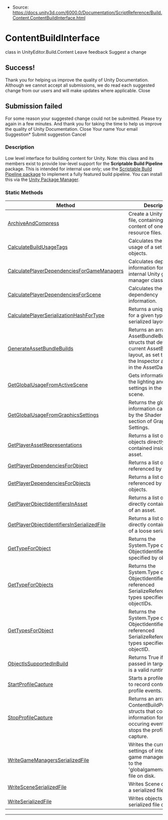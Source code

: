 * Source: https://docs.unity3d.com/6000.0/Documentation/ScriptReference/Build.Content.ContentBuildInterface.html

# ContentBuildInterface
class in UnityEditor.Build.Content
Leave feedback
Suggest a change
## Success!
Thank you for helping us improve the quality of Unity Documentation. Although we cannot accept all submissions, we do read each suggested change from our users and will make updates where applicable.
Close
## Submission failed
For some reason your suggested change could not be submitted. Please <a>try again</a> in a few minutes. And thank you for taking the time to help us improve the quality of Unity Documentation.
Close
Your name Your email Suggestion* Submit suggestion
Cancel
### Description
Low level interface for building content for Unity.
Note: this class and its members exist to provide low-level support for the **Scriptable Build Pipeline** package. This is intended for internal use only; use the [Scriptable Build Pipeline package](https://docs.unity3d.com/Packages/com.unity.scriptablebuildpipeline@latest/index.html) to implement a fully featured build pipeline. You can install this via the [Unity Package Manager](https://docs.unity3d.com/Packages/com.unity.package-manager-ui@latest/index.html).
### Static Methods
Method | Description  
---|---  
[ArchiveAndCompress](https://docs.unity3d.com/6000.0/Documentation/ScriptReference/Build.Content.ContentBuildInterface.ArchiveAndCompress.html) | Create a Unity archive file, containing the content of one or more resource files.  
[CalculateBuildUsageTags](https://docs.unity3d.com/6000.0/Documentation/ScriptReference/Build.Content.ContentBuildInterface.CalculateBuildUsageTags.html) | Calculates the build usage of a set of objects.  
[CalculatePlayerDependenciesForGameManagers](https://docs.unity3d.com/6000.0/Documentation/ScriptReference/Build.Content.ContentBuildInterface.CalculatePlayerDependenciesForGameManagers.html) | Calculates dependency information for various internal Unity game manager classes.  
[CalculatePlayerDependenciesForScene](https://docs.unity3d.com/6000.0/Documentation/ScriptReference/Build.Content.ContentBuildInterface.CalculatePlayerDependenciesForScene.html) | Calculates the Scene dependency information.  
[CalculatePlayerSerializationHashForType](https://docs.unity3d.com/6000.0/Documentation/ScriptReference/Build.Content.ContentBuildInterface.CalculatePlayerSerializationHashForType.html) | Returns a unique hash for a given type's serialized layout.  
[GenerateAssetBundleBuilds](https://docs.unity3d.com/6000.0/Documentation/ScriptReference/Build.Content.ContentBuildInterface.GenerateAssetBundleBuilds.html) | Returns an array of AssetBundleBuild structs that detail the current AssetBundle layout, as set through the Inspector and stored in the AssetDatabase.  
[GetGlobalUsageFromActiveScene](https://docs.unity3d.com/6000.0/Documentation/ScriptReference/Build.Content.ContentBuildInterface.GetGlobalUsageFromActiveScene.html) | Gets information about the lighting and render settings in the active scene.  
[GetGlobalUsageFromGraphicsSettings](https://docs.unity3d.com/6000.0/Documentation/ScriptReference/Build.Content.ContentBuildInterface.GetGlobalUsageFromGraphicsSettings.html) | Returns the global usage information calculated by the Shader Stripping section of Graphics Settings.  
[GetPlayerAssetRepresentations](https://docs.unity3d.com/6000.0/Documentation/ScriptReference/Build.Content.ContentBuildInterface.GetPlayerAssetRepresentations.html) | Returns a list of visible objects directly contained inside of an asset.  
[GetPlayerDependenciesForObject](https://docs.unity3d.com/6000.0/Documentation/ScriptReference/Build.Content.ContentBuildInterface.GetPlayerDependenciesForObject.html) | Returns a list of objects referenced by an object.  
[GetPlayerDependenciesForObjects](https://docs.unity3d.com/6000.0/Documentation/ScriptReference/Build.Content.ContentBuildInterface.GetPlayerDependenciesForObjects.html) | Returns a list of objects referenced by a set of objects.  
[GetPlayerObjectIdentifiersInAsset](https://docs.unity3d.com/6000.0/Documentation/ScriptReference/Build.Content.ContentBuildInterface.GetPlayerObjectIdentifiersInAsset.html) | Returns a list of objects directly contained inside of an asset.  
[GetPlayerObjectIdentifiersInSerializedFile](https://docs.unity3d.com/6000.0/Documentation/ScriptReference/Build.Content.ContentBuildInterface.GetPlayerObjectIdentifiersInSerializedFile.html) | Returns a list of objects directly contained inside of a loose serialized file.  
[GetTypeForObject](https://docs.unity3d.com/6000.0/Documentation/ScriptReference/Build.Content.ContentBuildInterface.GetTypeForObject.html) | Returns the System.Type of the ObjectIdentifier specified by objectID.  
[GetTypeForObjects](https://docs.unity3d.com/6000.0/Documentation/ScriptReference/Build.Content.ContentBuildInterface.GetTypeForObjects.html) | Returns the System.Type of the ObjectIdentifiers and the referenced SerializeReference class types specified by objectIDs.  
[GetTypesForObject](https://docs.unity3d.com/6000.0/Documentation/ScriptReference/Build.Content.ContentBuildInterface.GetTypesForObject.html) | Returns the System.Type of the ObjectIdentifier and the referenced SerializeReference class types specified by objectID.  
[ObjectIsSupportedInBuild](https://docs.unity3d.com/6000.0/Documentation/ScriptReference/Build.Content.ContentBuildInterface.ObjectIsSupportedInBuild.html) | Returns True if the passed in target object is a valid runtime object.  
[StartProfileCapture](https://docs.unity3d.com/6000.0/Documentation/ScriptReference/Build.Content.ContentBuildInterface.StartProfileCapture.html) | Starts a profile capture to record content build profile events.  
[StopProfileCapture](https://docs.unity3d.com/6000.0/Documentation/ScriptReference/Build.Content.ContentBuildInterface.StopProfileCapture.html) | Returns an array of ContentBuildProfileEvent structs that contain information for each occuring event. Also stops the profile capture.  
[WriteGameManagersSerializedFile](https://docs.unity3d.com/6000.0/Documentation/ScriptReference/Build.Content.ContentBuildInterface.WriteGameManagersSerializedFile.html) | Writes the current settings of internal Unity game manager classes to the 'globalgamemanagers' file on disk.  
[WriteSceneSerializedFile](https://docs.unity3d.com/6000.0/Documentation/ScriptReference/Build.Content.ContentBuildInterface.WriteSceneSerializedFile.html) | Writes Scene objects to a serialized file on disk.  
[WriteSerializedFile](https://docs.unity3d.com/6000.0/Documentation/ScriptReference/Build.Content.ContentBuildInterface.WriteSerializedFile.html) | Writes objects to a serialized file on disk.  
* * *
